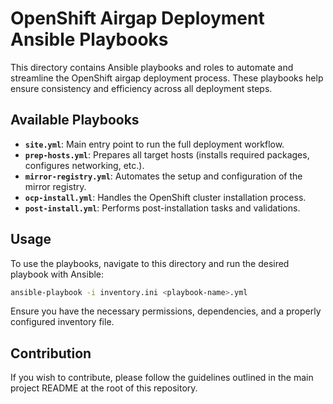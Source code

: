 # OpenShift Airgap Deployment Ansible Playbooks

This directory contains Ansible playbooks and roles to automate and streamline the OpenShift airgap deployment process. These playbooks help ensure consistency and efficiency across all deployment steps.

## Available Playbooks

- **`site.yml`**: Main entry point to run the full deployment workflow.
- **`prep-hosts.yml`**: Prepares all target hosts (installs required packages, configures networking, etc.).
- **`mirror-registry.yml`**: Automates the setup and configuration of the mirror registry.
- **`ocp-install.yml`**: Handles the OpenShift cluster installation process.
- **`post-install.yml`**: Performs post-installation tasks and validations.

## Usage

To use the playbooks, navigate to this directory and run the desired playbook with Ansible:

```bash
ansible-playbook -i inventory.ini <playbook-name>.yml
```

Ensure you have the necessary permissions, dependencies, and a properly configured inventory file.

## Contribution

If you wish to contribute, please follow the guidelines outlined in the main project README at the root of this repository.